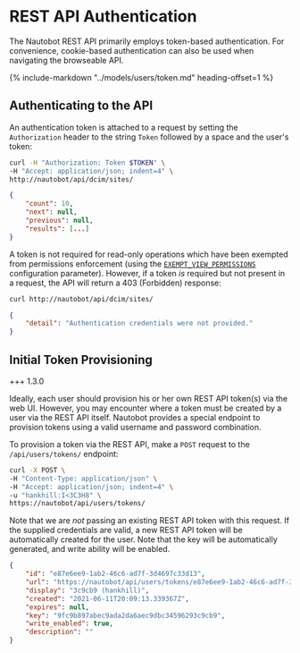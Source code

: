 # REST API Authentication

The Nautobot REST API primarily employs token-based authentication. For convenience, cookie-based authentication can also be used when navigating the browseable API.

{%
    include-markdown "../models/users/token.md"
    heading-offset=1
%}

## Authenticating to the API

An authentication token is attached to a request by setting the `Authorization` header to the string `Token` followed by a space and the user's token:

```bash
curl -H "Authorization: Token $TOKEN" \
-H "Accept: application/json; indent=4" \
http://nautobot/api/dcim/sites/
```

```json
{
    "count": 10,
    "next": null,
    "previous": null,
    "results": [...]
}
```

A token is not required for read-only operations which have been exempted from permissions enforcement (using the [`EXEMPT_VIEW_PERMISSIONS`](../configuration/optional-settings.md#exempt_view_permissions) configuration parameter). However, if a token _is_ required but not present in a request, the API will return a 403 (Forbidden) response:

```bash
curl http://nautobot/api/dcim/sites/
```

```json
{
    "detail": "Authentication credentials were not provided."
}
```

## Initial Token Provisioning

+++ 1.3.0

Ideally, each user should provision his or her own REST API token(s) via the web UI. However, you may encounter where a token must be created by a user via the REST API itself. Nautobot provides a special endpoint to provision tokens using a valid username and password combination.

To provision a token via the REST API, make a `POST` request to the `/api/users/tokens/` endpoint:

```bash
curl -X POST \
-H "Content-Type: application/json" \
-H "Accept: application/json; indent=4" \
-u "hankhill:I<3C3H8" \
https://nautobot/api/users/tokens/
```

Note that we are _not_ passing an existing REST API token with this request. If the supplied credentials are valid, a new REST API token will be automatically created for the user. Note that the key will be automatically generated, and write ability will be enabled.

```json
{
    "id": "e87e6ee9-1ab2-46c6-ad7f-3d4697c33d13",
    "url": "https://nautobot/api/users/tokens/e87e6ee9-1ab2-46c6-ad7f-3d4697c33d13/",
    "display": "3c9cb9 (hankhill)",
    "created": "2021-06-11T20:09:13.339367Z",
    "expires": null,
    "key": "9fc9b897abec9ada2da6aec9dbc34596293c9cb9",
    "write_enabled": true,
    "description": ""
}
```
